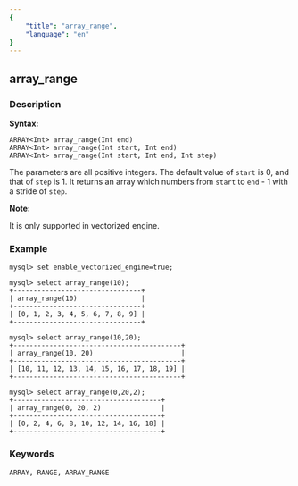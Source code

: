 ```yaml
---
{
    "title": "array_range",
    "language": "en"
}
---
```


<!-- 
Licensed to the Apache Software Foundation (ASF) under one
or more contributor license agreements.  See the NOTICE file
distributed with this work for additional information
regarding copyright ownership.  The ASF licenses this file
to you under the Apache License, Version 2.0 (the
"License"); you may not use this file except in compliance
with the License.  You may obtain a copy of the License at

  http://www.apache.org/licenses/LICENSE-2.0

Unless required by applicable law or agreed to in writing,
software distributed under the License is distributed on an
"AS IS" BASIS, WITHOUT WARRANTIES OR CONDITIONS OF ANY
KIND, either express or implied.  See the License for the
specific language governing permissions and limitations
under the License.
-->

## array_range

### Description

**Syntax:**

```
ARRAY<Int> array_range(Int end)
ARRAY<Int> array_range(Int start, Int end)
ARRAY<Int> array_range(Int start, Int end, Int step)
```
The parameters are all positive integers. The default value of `start` is 0, and that of `step` is 1. It returns an array which numbers from `start` to `end` - 1 with a stride of `step`.

**Note:**

It is only supported in vectorized engine.

### Example

```
mysql> set enable_vectorized_engine=true;

mysql> select array_range(10);
+--------------------------------+
| array_range(10)                |
+--------------------------------+
| [0, 1, 2, 3, 4, 5, 6, 7, 8, 9] |
+--------------------------------+

mysql> select array_range(10,20);
+------------------------------------------+
| array_range(10, 20)                      |
+------------------------------------------+
| [10, 11, 12, 13, 14, 15, 16, 17, 18, 19] |
+------------------------------------------+

mysql> select array_range(0,20,2);
+-------------------------------------+
| array_range(0, 20, 2)               |
+-------------------------------------+
| [0, 2, 4, 6, 8, 10, 12, 14, 16, 18] |
+-------------------------------------+
```

### Keywords

```
ARRAY, RANGE, ARRAY_RANGE
```

